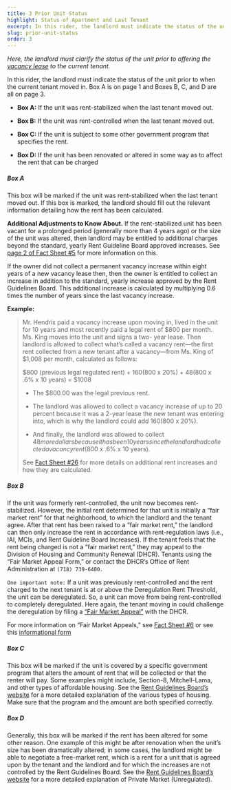 ```yaml
---
title: 3 Prior Unit Status
highlight: Status of Apartment and Last Tenant
excerpt: In this rider, the landlord must indicate the status of the unit prior
slug: prior-unit-status
order: 3
---
```


_Here, the landlord must clarify the status of the unit prior to offering the [vacancy lease](https://www1.nyc.gov/site/rentguidelinesboard/rent-guidelines/vacancy-leases.page) to the current tenant._

In this rider, the landlord must indicate the status of the unit prior to when the current tenant moved in. Box A is on page 1 and Boxes B, C, and D are all on page 3.

- **Box A:** If the unit was rent-stabilized when the last tenant moved out.

- **Box B:** If the unit was rent-controlled when the last tenant moved out.

- **Box C:** If the unit is subject to some other government program that specifies the rent.

- **Box D:** If the unit has been renovated or altered in some way as to affect the rent that can be charged


##### Box A
This box will be marked if the unit was rent-stabilized when the last tenant moved out. If this box is marked, the landlord should fill out the relevant information detailing how the rent has been calculated.

**Additional Adjustments to Know About.** If the rent-stabilized unit has been vacant for a prolonged period (generally more than 4 years ago) or the size of the unit was altered, then landlord may be entitled to additional charges beyond the standard, yearly Rent Guideline Board approved increases. See [page 2 of Fact Sheet #5](https://hcr.ny.gov/system/files/documents/2018/09/orafac5_0.pdf) for more information on this.

If the owner did not collect a permanent vacancy increase within eight years of a new vacancy lease then, then the owner is entitled to collect an increase in addition to the standard, yearly increase approved by the Rent Guidelines Board. This additional increase is calculated by multiplying 0.6 times the number of years since the last vacancy increase.

**Example:**
<blockquote style="border-left-style: solid; padding-left: 10px;"> Mr. Hendrix paid a vacancy increase upon moving in, lived in the unit for 10 years and most recently paid a legal rent of $800 per month. Ms. King moves into the unit and signs a two- year lease. Then landlord is allowed to collect what’s called a vacancy rent—the first rent collected from a new tenant after a vacancy—from Ms. King of $1,008 per month, calculated as follows:
	
$800 (previous legal regulated rent) + $160 ($800 x 20%) + $48 ($800 x .6% x 10 years) = $1008

- 	The $800.00 was the legal previous rent.

- 	The landlord was allowed to collect a vacancy increase of up to 20 percent because it was a 2-year lease the new tenant was entering into, which is why the landlord could add $160 ($800 x 20%).

- 	And finally, the landlord was allowed to collect $48 more dollars because it has been 10 years since the landlord had collected a vacancy rent ($800 x .6% x 10 years).

See [Fact Sheet #26](https://hcr.ny.gov/system/files/documents/2018/09/orafac26.pdf) for more details on additional rent increases and how they are calculated.
</blockquote>

##### Box B
If the unit was formerly rent-controlled, the unit now becomes rent-stabilized. However, the initial rent determined for that unit is initially a “fair market rent” for that neighborhood, to which the landlord and the tenant agree. After that rent has been raised to a “fair market rent,” the landlord can then only increase the rent in accordance with rent-regulation laws (i.e., IAI, MCIs, and Rent Guideline Board Increases). If the tenant feels that the rent being charged is not a “fair market rent,” they may appeal to the Division of Housing and Community Renewal (DHCR). Tenants using the “Fair Market Appeal Form,” or contact the DHCR’s Office of Rent Administration at `(718) 739-6400.`

`One important note:` If a unit was previously rent-controlled and the rent charged to the next tenant is at or above the Deregulation Rent Threshold, the unit can be deregulated. So, a unit can move from being rent-controlled to completely deregulated. Here again, the tenant moving in could challenge the deregulation by filing a [“Fair Market Appeal”](https://hcr.ny.gov/system/files/documents/2018/09/ra89fmra.pdf) with the DHCR.

For more information on “Fair Market Appeals,” see [Fact Sheet #6](https://hcr.ny.gov/system/files/documents/2018/09/factsheet6fairmarketrentappeals.pdf) or see this [informational form](https://hcr.ny.gov/system/files/documents/2018/09/ra89ifmra.pdf)

##### Box C
This box will be marked if the unit is covered by a specific government program that alters the amount of rent that will be collected or that the renter will pay. Some examples might include, Section-8, Mitchell-Lama, and other types of affordable housing. See the [Rent Guidelines Board’s website](http://www1.nyc.gov/site/rentguidelinesboard/resources/housing-types.page) for a more detailed explanation of the various types of housing. Make sure that the program and the amount are both specified correctly.

##### Box D
Generally, this box will be marked if the rent has been altered for some other reason. One example of this might be after renovation when the unit’s size has been dramatically altered; in some cases, the landlord might be able to negotiate a free-market rent, which is a rent for a unit that is agreed upon by the tenant and the landlord and for which the increases are not controlled by the Rent Guidelines Board. See the  [Rent Guidelines Board’s website](http://www1.nyc.gov/site/rentguidelinesboard/resources/housing-types.page) for a more detailed explanation of Private Market (Unregulated).
